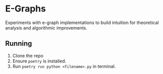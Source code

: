 # E-Graphs
Experiments with e-graph implementations to build intuition for theoretical analysis and algorithmic improvements.

## Running
1. Clone the repo
2. Ensure `poetry` is installed.
3. Run `poetry run python <filename>.py` in terminal.